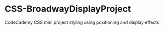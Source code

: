 # CSS-BroadwayDisplayProject
CodeCademy CSS mini project styling using positioning and display effects 
